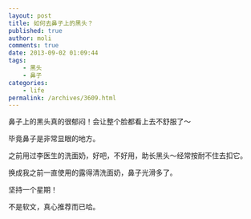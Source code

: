 ```yaml
---
layout: post
title: 如何去鼻子上的黑头？
published: true
author: moli
comments: true
date: 2013-09-02 01:09:44
tags:
    - 黑头
    - 鼻子
categories:
    - life
permalink: /archives/3609.html
---
```

鼻子上的黑头真的很郁闷！会让整个脸都看上去不舒服了〜 

毕竟鼻子是非常显眼的地方。

之前用过李医生的洗面奶，好吧，不好用，助长黑头〜经常按耐不住去扣它。

换成我之前一直使用的露得清洗面奶，鼻子光滑多了。

坚持一个星期！

不是软文，真心推荐而已哈。